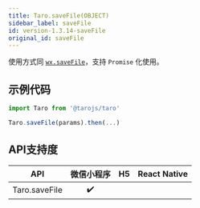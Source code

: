 ```yaml
---
title: Taro.saveFile(OBJECT)
sidebar_label: saveFile
id: version-1.3.14-saveFile
original_id: saveFile
---
```



使用方式同 [`wx.saveFile`](https://developers.weixin.qq.com/miniprogram/dev/api/wx.saveFile.html)，支持 `Promise` 化使用。

## 示例代码

```jsx
import Taro from '@tarojs/taro'

Taro.saveFile(params).then(...)
```



## API支持度


| API | 微信小程序 | H5 | React Native |
| :-: | :-: | :-: | :-: |
| Taro.saveFile | ✔️ |  |  |

